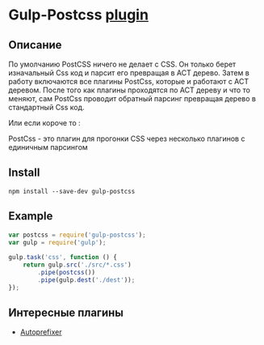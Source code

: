 # Gulp-Postcss [plugin](https://www.npmjs.com/package/gulp-postcss)

## Описание

По умолчанию PostCSS ничего не делает с CSS. Он только берет изначальный Css код и парсит его превращая в АСТ дерево. Затем в работу включаются все плагины PostCss, которые и работают с АСТ деревом. После того как плагины проходятся по АСТ дереву и что то меняют, сам PostCss проводит обратный парсинг превращая дерево в стандартный Css код.

Или если короче то :

PostCss - это плагин для прогонки CSS через несколько плагинов с единичным парсингом

## Install

`npm install --save-dev gulp-postcss`

## Example

```js
var postcss = require('gulp-postcss');
var gulp = require('gulp');
 
gulp.task('css', function () {
    return gulp.src('./src/*.css')
        .pipe(postcss())
        .pipe(gulp.dest('./dest'));
});
```

## Интересные плагины

* [Autoprefixer](plugins/autoprefixer.md)
